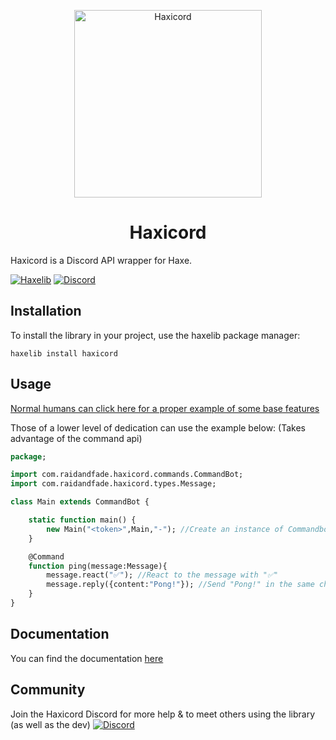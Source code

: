 <p align="center"><img src="https://raw.githubusercontent.com/RaidAndFade/Haxicord/master/logos/haxicord.png" alt="Haxicord" width="300"></p>
<h1 align="center">Haxicord</h1>

Haxicord is a Discord API wrapper for Haxe.

[![Haxelib](https://img.shields.io/badge/dynamic/json.svg?label=haxelib&colorB=00bb00&prefix=&suffix=&query=version&uri=https%3A%2F%2Fraw.githubusercontent.com%2FRaidAndFade%2FHaxicord%2Fmaster%2Fhaxelib.json)](https://lib.haxe.org/p/Haxicord) [![Discord](https://discordapp.com/api/guilds/419929794957017108/embed.png?style=shield)](https://discord.gg/E338QZH)

## Installation
To install the library in your project, use the haxelib package manager:

`haxelib install haxicord`

## Usage
[Normal humans can click here for a proper example of some base features](https://github.com/RaidAndFade/Haxicord/blob/master/src/com/raidandfade/haxicord/test/Test.hx)

Those of a lower level of dedication can use the example below: (Takes advantage of the command api)

```hx
package;

import com.raidandfade.haxicord.commands.CommandBot;
import com.raidandfade.haxicord.types.Message;

class Main extends CommandBot {

    static function main() {
        new Main("<token>",Main,"-"); //Create an instance of Commandbot with the prefix `-`
    }

    @Command
    function ping(message:Message){
        message.react("✅"); //React to the message with "✅"
        message.reply({content:"Pong!"}); //Send "Pong!" in the same channel
    }
}
```

## Documentation
You can find the documentation [here](https://raidandfade.github.io/Haxicord/)

## Community
Join the Haxicord Discord for more help & to meet others using the library (as well as the dev)
[![Discord](https://discordapp.com/api/guilds/419929794957017108/embed.png?style=banner2)](https://discord.gg/E338QZH)
